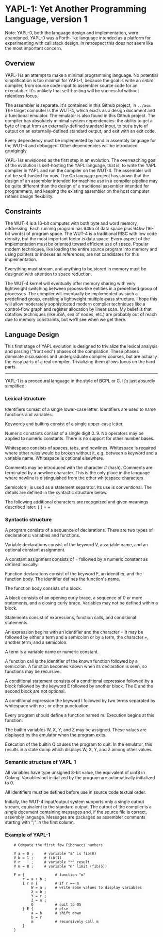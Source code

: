 # YAPL-1: Yet Another Programming Language, version 1

Note: YAPL-0, both the language design and implementation, were abandoned.
YAPL-0 was a Forth-like language intended as a platform for experimenting
with call stack design. In retrospect this does not seem like the most
important concern.

## Overview

YAPL-1 is an attempt to make a minimal programming language. No potential
simplification is too minimal for YAPL-1, because the goal is write an *entire*
compiler, from source code input to assembler source code for an executable.
It's unlikely that self-hosting will be successful without relentless focus.

The assembler is separate. It's contained in this Github project, in `../asm`.
The target computer is the WUT-4, which exists as a design document and a
functional emulator. The emulator is also found in this Github project. The
compiler has absolutely minimal system dependencies: the ability to get a byte
of input from an externally-defined standard input, to put a byte of output on
an externally-defined standard output, and exit with an exit code.

Every dependency must be implemented by hand in assembly language for the WUT-4
and debugged. Other dependencies will be introduced grudgingly.

YAPL-1 is envisioned as the first step in an evolution. The overreaching
goal of the evolution is self-hosting the YAPL language, that is, to write
the YAPL compiler in YAPL and run the compiler on the WUT-4. The assembler
will not be self-hosted for now. The Go language project has shown that the
design of an assembler intended for machine use in a compiler pipeline may be
quite different than the design of a traditional assembler intended for
programmers, and keeping the existing assembler on the host computer retains
design flexibility.

## Constraints

The WUT-4 is a 16-bit computer with both byte and word memory addressing.
Each running program has 64kb of data space plus 64kw (16-bit words) of
program space. The WUT-4 is a traditional RISC with low code density, but
the most important factor is data space. Every aspect of the implementation
must be oriented toward efficient use of space. Popular modern techniques,
like loading the entire source program into memory and using pointers or
indexes as references, are not candidates for this implementation.

Everything must stream, and anything to be stored in memory must be designed
with attention to space reduction.

The WUT-4 kernel will eventually offer memory sharing with very lightweight
switching between process-like entities in a predefined group of processes. 
The compiler will eventually be implemented as such a predefined group,
enabling a lightweight multiple-pass structure. I hope this will allow
moderately sophisticated modern compiler techniques like a control-flow
graph and register allocation by linear scan. My belief is that dataflow
techniques (like SSA, sea of nodes, etc.) are probably out of reach due
to memory constraints, but we'll see when we get there.

## Language Design

This first stage of YAPL evolution is designed to trivialize the lexical
analysis and parsing ("front end") phases of the compilation. These phases
dominate discussions and undergraduate compiler courses, but are actually
the easy parts of a real compiler. Trivializing them allows focus on the
hard parts.

---

YAPL-1 is a procedural language in the style of BCPL or C. It's just
absurdly simplified.

### Lexical structure

Identifiers consist of a single lower-case letter. Identifiers are used
to name functions and variables.

Keywords and builtins consist of a single upper-case letter.

Numeric constants consist of a single digit 0..9. No operators may be
applied to numeric constants. There is no support for other number bases.

Whitespace consists of spaces, tabs, and newlines. Whitespace is required
where other rules would be broken without it, e.g. between a keyword and
a variable name. Whitespace is optional elsewhere.

Comments may be introduced with the character # (hash). Comments are
terminated by a newline character. This is the only place in the language
where newline is distinguished from the other whitespace characters.

Semicolon ; is used as a statement separator. Its use is conventional.
The details are defined in the syntactic structure below.

The following additional characters are recognized and given meanings
described later: { } = +

### Syntactic structure

A program consists of a sequence of declarations. There are two types of
declarations: variables and functions.

Variable declarations consist of the keyword V, a variable name, and
an optional constant assignment.

A constant assignment consists of = followed by a numeric constant as
defined lexically.

Function declarations consist of the keyword F, an identifier, and
the function body. The identifier defines the function's name.

The function body consists of a block.

A block consists of an opening curly brace, a sequence of 0 or more
statements, and a closing curly brace. Variables may not be defined
within a block.

Statements consist of expressions, function calls, and conditional
statements.

An expression begins with an identifier and the character = It may
be followed by either a term and a semicolon or by a term, the character
+, another term, and a semicolon.

A term is a variable name or numeric constant.

A function call is the identifier of the known function followed by
a semicolon. A function becomes known when its declaration is seen,
so functions may be recursive.

A conditional statement consists of a conditional expression followed
by a block followed by the keyword E followed by another block. The
E and the second block are not optional.

A conditional expression the keyword I followed by two terms separated 
by whitespace with no ; or other punctuation.

Every program should define a function named m. Execution begins at
this function.

The builtin variables W, X, Y, and Z may be assigned. These values are
displayed by the emulator when the program exits.

Execution of the builtin Q causes the program to quit. In the emulator,
this results in a state dump which displays W, X, Y, and Z among
other values.

### Semantic structure of YAPL-1

All variables have type unsigned 8-bit value, the equivalent of uint8
in Golang. Variables not initialized by the program are automatically
initialized to 0.

All identifiers must be defined before use in source code textual order.

Initially, the WUT-4 input/output system supports only a single output
stream, equivalent to the standard output. The output of the compiler
is a single document containing messages and, if the source file is
correct, assembly language. Messages are packaged as assembler comments
starting with ";" in the first column.

### Example of YAPL-1

```
    # Compute the first few Fibonacci numbers

    V a = 0 ;     # variable "a" is fib(0)
    V b = 1 ;     # fib(1)
    V r     ;     # variable "r" result
    V n = 8 ;     # variable "n" limit (fib(6))

    F m {              # function "m"
        r = a + b ;
        I r n {        # if r == m
            W = a ;    # write some values to display variables
            X = b ;
            Y = r ;
            Z = n ;
            Q          # quit to OS
        } E {          # else
            a = b      # shift down
            b = r
            m          # recursively call m
        }
    }
```
